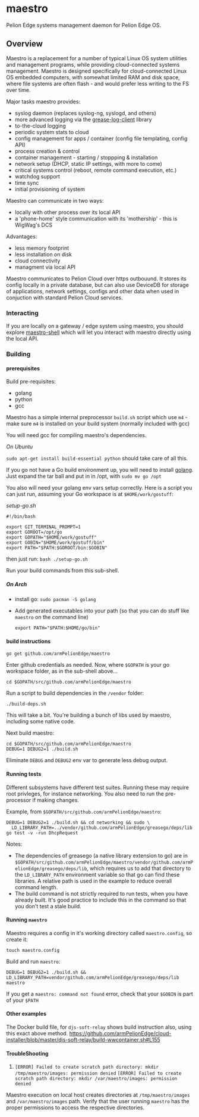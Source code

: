 # maestro
Pelion Edge systems management daemon for Pelion Edge OS. 

## Overview

Maestro is a replacement for a number of typical Linux OS system utilities and management programs, while providing cloud-connected systems management. Maestro is designed specifically for cloud-connected Linux OS embedded computers, with somewhat limited RAM and disk space, where file systems are often flash - and would prefer less writing to the FS over time.

Major tasks maestro provides:
- syslog daemon (replaces syslog-ng, syslogd, and others)
- more advanced logging via the [grease-log-client](https://github.com/armPelionEdge/grease-log-client) library
- to-the-cloud logging
- periodic system stats to cloud
- config management for apps / container (config file templating, config API)
- process creation & control
- container management - starting / stoppping & installation
- network setup (DHCP, static IP settings, with more to come)
- critical systems control (reboot, remote command execution, etc.)
- watchdog support
- time sync
- initial provisioning of system

Maestro can communicate in two ways:
- locally with other process over its local API
- a 'phone-home' style communication with its 'mothership' - this is WigWag's DCS

Advantages:
- less memory footprint
- less installation on disk
- cloud connectivity
- managment via local API

Maestro communicates to Pelion Cloud over https outbouund. It stores its config locally in a private database, but can also use DeviceDB for storage of applications, network settings, configs and other data when used in conjuction with standard Pelion Cloud services.

### Interacting

If you are locally on a gateway / edge system using maestro, you should explore [maestro-shell](https://github.com/armPelionEdge/maestro-shell) which will let you interact with maestro directly using the local API.

### Building

#### prerequisites

Build pre-requisites:

* golang
* python
* gcc

Maestro has a simple internal preprocessor `build.sh` script which use `m4` - make sure `m4` is installed on your build system (normally included with gcc)

You will need gcc for compiling maestro's dependencies.

*On Ubuntu*

`sudo apt-get install build-essential python`  should take care of all this.

If you go not have a Go build environment up, you will need to install [golang](https://golang.org/dl/). Just expand the tar ball and put in in /opt, with `sudo mv go /opt`

You also will need your golang env vars setup correctly. Here is a script you can just run, assuming your Go workspace is at `$HOME/work/gostuff`:

*setup-go.sh*
```
#!/bin/bash

export GIT_TERMINAL_PROMPT=1
export GOROOT=/opt/go
export GOPATH="$HOME/work/gostuff"
export GOBIN="$HOME/work/gostuff/bin"
export PATH="$PATH:$GOROOT/bin:$GOBIN"
```

then just run: `bash ./setup-go.sh` 

Run your build commands from this sub-shell.

##### On Arch

 * install go:
  `sudo pacman -S golang`

 * Add generated executables into your path (so that you can do stuff like `maestro` on the command line)
   ```
   export PATH="$PATH:$HOME/go/bin"
   ```


#### build instructions

`go get github.com/armPelionEdge/maestro`

Enter github credentials as needed. Now, where `$GOPATH` is your go workspace folder, as in the sub-shell above...

```
cd $GOPATH/src/github.com/armPelionEdge/maestro
```

Run a script to build dependencies in the `/vendor` folder:
```
./build-deps.sh
```

This will take a bit. You're building a bunch of libs used by maestro, including some native code.

Next build maestro:

```
cd $GOPATH/src/github.com/armPelionEdge/maestro
DEBUG=1 DEBUG2=1 ./build.sh
```

Eliminate `DEBUG` and `DEBUG2` env var to generate less debug output.

#### Running tests

Different subsystems have different test suites. Running these may require root privleges, for instance networking. You also need to run the pre-processor if making changes.

Example, from `$GOPATH/src/github.com/armPelionEdge/maestro`:

```
DEBUG=1 DEBUG2=1 ./build.sh && cd networking && sudo \
  LD_LIBRARY_PATH=../vendor/github.com/armPelionEdge/greasego/deps/lib go test -v -run DhcpRequest
```

Notes:

* The dependencies of greasego (a native library extension to go) are in
  `$GOPATH/src/github.com/armPelionEdge/maestro/vendor/github.com/armPelionEdge/greasego/deps/lib`,
  which requires us to add that directory to the `LD_LIBRARY_PATH` environment variable so that
  go can find these libraries. A relative path is used in the example to reduce overall command length.
* The build command is not strictly required to run tests, when you have already built. It's good practice
  to include this in the command so that you don't test a stale build.

#### Running `maestro`

Maestro requires a config in it's working directory called `maestro.config`, so create it:

`touch maestro.config`

Build and run `maestro`:
```
DEBUG=1 DEBUG2=1 ./build.sh && LD_LIBRARY_PATH=vendor/github.com/armPelionEdge/greasego/deps/lib maestro
```

If you get a `maestro: command not found` error, check that your `$GOBIN` is part of your `$PATH`

#### Other examples

The Docker build file, for `djs-soft-relay` shows build instruction also, using this exact above method.
https://github.com/armPelionEdge/cloud-installer/blob/master/djs-soft-relay/build-wwcontainer.sh#L155

#### TroubleShooting

1. `[ERROR] Failed to create scratch path directory: mkdir /tmp/maestro/images: permission denied`
   `[ERROR] Failed to create scratch path directory: mkdir /var/maestro/images: permission denied`

Maestro execution on local host creates directories at `/tmp/maestro/images` and `/var/maestro/images` path. Verify that the user running `maestro` has the proper permissions to access the respective directories.

